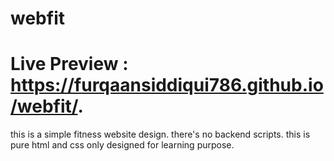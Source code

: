 # webfit
# Live Preview : https://furqaansiddiqui786.github.io/webfit/.
this is a simple fitness website design.
there's no backend scripts. this is pure html and css only
designed for learning purpose.
